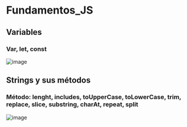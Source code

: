 # Fundamentos_JS
## Variables
### Var, let, const
![image](https://github.com/brittanypallasco2003/Fundamentos_JS/assets/117743650/72b8aef8-caf0-48fb-b519-c25e9d8a4c01)
## Strings y sus métodos
### Método: lenght, includes, toUpperCase, toLowerCase, trim, replace, slice, substring, charAt, repeat, split
![image](https://github.com/brittanypallasco2003/Fundamentos_JS/assets/117743650/d8d83730-8ac8-4aae-b8aa-7adc9324493b)
